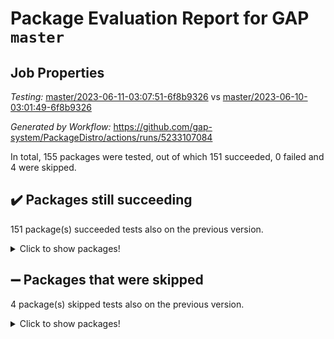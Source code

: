 # Package Evaluation Report for GAP `master`

## Job Properties

*Testing:* [master/2023-06-11-03:07:51-6f8b9326](https://github.com/gap-system/PackageDistro/blob/data/reports/master/2023-06-11-03:07:51-6f8b9326) vs [master/2023-06-10-03:01:49-6f8b9326](https://github.com/gap-system/PackageDistro/blob/data/reports/master/2023-06-10-03:01:49-6f8b9326)

*Generated by Workflow:* https://github.com/gap-system/PackageDistro/actions/runs/5233107084

In total, 155 packages were tested, out of which 151 succeeded, 0 failed and 4 were skipped.

## :heavy_check_mark: Packages still succeeding

151 package(s) succeeded tests also on the previous version.
<details><summary>Click to show packages!</summary>

- 4ti2interface 2023.02-04 [(success)](https://github.com/gap-system/PackageDistro/actions/runs/5233107084/jobs/9448456247)
- ace 5.6.2 [(success)](https://github.com/gap-system/PackageDistro/actions/runs/5233107084/jobs/9448456286)
- aclib 1.3.2 [(success)](https://github.com/gap-system/PackageDistro/actions/runs/5233107084/jobs/9448456326)
- agt 0.3.1 [(success)](https://github.com/gap-system/PackageDistro/actions/runs/5233107084/jobs/9448456374)
- alnuth 3.2.1 [(success)](https://github.com/gap-system/PackageDistro/actions/runs/5233107084/jobs/9448456414)
- anupq 3.3.0 [(success)](https://github.com/gap-system/PackageDistro/actions/runs/5233107084/jobs/9448456469)
- atlasrep 2.1.6 [(success)](https://github.com/gap-system/PackageDistro/actions/runs/5233107084/jobs/9448456509)
- autodoc 2022.10.20 [(success)](https://github.com/gap-system/PackageDistro/actions/runs/5233107084/jobs/9448456574)
- automata 1.15 [(success)](https://github.com/gap-system/PackageDistro/actions/runs/5233107084/jobs/9448456624)
- automgrp 1.3.2 [(success)](https://github.com/gap-system/PackageDistro/actions/runs/5233107084/jobs/9448456675)
- autpgrp 1.11 [(success)](https://github.com/gap-system/PackageDistro/actions/runs/5233107084/jobs/9448456713)
- cap 2023.05-12 [(success)](https://github.com/gap-system/PackageDistro/actions/runs/5233107084/jobs/9448456754)
- caratinterface 2.3.5 [(success)](https://github.com/gap-system/PackageDistro/actions/runs/5233107084/jobs/9448456798)
- cddinterface 2022.11.01 [(success)](https://github.com/gap-system/PackageDistro/actions/runs/5233107084/jobs/9448456847)
- circle 1.6.6 [(success)](https://github.com/gap-system/PackageDistro/actions/runs/5233107084/jobs/9448456903)
- classicpres 1.22 [(success)](https://github.com/gap-system/PackageDistro/actions/runs/5233107084/jobs/9448456958)
- cohomolo 1.6.11 [(success)](https://github.com/gap-system/PackageDistro/actions/runs/5233107084/jobs/9448457025)
- congruence 1.2.5 [(success)](https://github.com/gap-system/PackageDistro/actions/runs/5233107084/jobs/9448457085)
- corelg 1.56 [(success)](https://github.com/gap-system/PackageDistro/actions/runs/5233107084/jobs/9448457143)
- crime 1.6 [(success)](https://github.com/gap-system/PackageDistro/actions/runs/5233107084/jobs/9448457195)
- crisp 1.4.6 [(success)](https://github.com/gap-system/PackageDistro/actions/runs/5233107084/jobs/9448457244)
- crypting 0.10.4 [(success)](https://github.com/gap-system/PackageDistro/actions/runs/5233107084/jobs/9448457294)
- cryst 4.1.26 [(success)](https://github.com/gap-system/PackageDistro/actions/runs/5233107084/jobs/9448457342)
- crystcat 1.1.10 [(success)](https://github.com/gap-system/PackageDistro/actions/runs/5233107084/jobs/9448457400)
- ctbllib 1.3.6 [(success)](https://github.com/gap-system/PackageDistro/actions/runs/5233107084/jobs/9448457457)
- cubefree 1.19 [(success)](https://github.com/gap-system/PackageDistro/actions/runs/5233107084/jobs/9448457496)
- curlinterface 2.3.2 [(success)](https://github.com/gap-system/PackageDistro/actions/runs/5233107084/jobs/9448457541)
- cvec 2.8.1 [(success)](https://github.com/gap-system/PackageDistro/actions/runs/5233107084/jobs/9448457582)
- datastructures 0.3.0 [(success)](https://github.com/gap-system/PackageDistro/actions/runs/5233107084/jobs/9448457621)
- deepthought 1.0.6 [(success)](https://github.com/gap-system/PackageDistro/actions/runs/5233107084/jobs/9448457650)
- design 1.8 [(success)](https://github.com/gap-system/PackageDistro/actions/runs/5233107084/jobs/9448457681)
- difsets 2.3.1 [(success)](https://github.com/gap-system/PackageDistro/actions/runs/5233107084/jobs/9448457715)
- digraphs 1.6.2 [(success)](https://github.com/gap-system/PackageDistro/actions/runs/5233107084/jobs/9448457752)
- edim 1.3.7 [(success)](https://github.com/gap-system/PackageDistro/actions/runs/5233107084/jobs/9448457785)
- example 4.3.4 [(success)](https://github.com/gap-system/PackageDistro/actions/runs/5233107084/jobs/9448457821)
- examplesforhomalg 2023.02-04 [(success)](https://github.com/gap-system/PackageDistro/actions/runs/5233107084/jobs/9448457847)
- factint 1.6.3 [(success)](https://github.com/gap-system/PackageDistro/actions/runs/5233107084/jobs/9448457876)
- ferret 1.0.9 [(success)](https://github.com/gap-system/PackageDistro/actions/runs/5233107084/jobs/9448457905)
- fga 1.5.0 [(success)](https://github.com/gap-system/PackageDistro/actions/runs/5233107084/jobs/9448457940)
- fining 1.5.5 [(success)](https://github.com/gap-system/PackageDistro/actions/runs/5233107084/jobs/9448457971)
- float 1.0.3 [(success)](https://github.com/gap-system/PackageDistro/actions/runs/5233107084/jobs/9448458005)
- format 1.4.3 [(success)](https://github.com/gap-system/PackageDistro/actions/runs/5233107084/jobs/9448458037)
- forms 1.2.9 [(success)](https://github.com/gap-system/PackageDistro/actions/runs/5233107084/jobs/9448458061)
- fplsa 1.2.6 [(success)](https://github.com/gap-system/PackageDistro/actions/runs/5233107084/jobs/9448458099)
- fr 2.4.12 [(success)](https://github.com/gap-system/PackageDistro/actions/runs/5233107084/jobs/9448458151)
- francy 2.0.3 [(success)](https://github.com/gap-system/PackageDistro/actions/runs/5233107084/jobs/9448458187)
- fwtree 1.3 [(success)](https://github.com/gap-system/PackageDistro/actions/runs/5233107084/jobs/9448458214)
- gapdoc 1.6.6 [(success)](https://github.com/gap-system/PackageDistro/actions/runs/5233107084/jobs/9448458260)
- gauss 2023.02-04 [(success)](https://github.com/gap-system/PackageDistro/actions/runs/5233107084/jobs/9448458301)
- gaussforhomalg 2023.02-04 [(success)](https://github.com/gap-system/PackageDistro/actions/runs/5233107084/jobs/9448458328)
- gbnp 1.0.5 [(success)](https://github.com/gap-system/PackageDistro/actions/runs/5233107084/jobs/9448458357)
- generalizedmorphismsforcap 2023.03-01 [(success)](https://github.com/gap-system/PackageDistro/actions/runs/5233107084/jobs/9448458387)
- genss 1.6.8 [(success)](https://github.com/gap-system/PackageDistro/actions/runs/5233107084/jobs/9448458409)
- gradedmodules 2023.02-04 [(success)](https://github.com/gap-system/PackageDistro/actions/runs/5233107084/jobs/9448458450)
- gradedringforhomalg 2023.02-04 [(success)](https://github.com/gap-system/PackageDistro/actions/runs/5233107084/jobs/9448458486)
- grape 4.9.0 [(success)](https://github.com/gap-system/PackageDistro/actions/runs/5233107084/jobs/9448458516)
- groupoids 1.73 [(success)](https://github.com/gap-system/PackageDistro/actions/runs/5233107084/jobs/9448458564)
- grpconst 2.6.4 [(success)](https://github.com/gap-system/PackageDistro/actions/runs/5233107084/jobs/9448458596)
- guarana 0.96.3 [(success)](https://github.com/gap-system/PackageDistro/actions/runs/5233107084/jobs/9448458626)
- guava 3.18 [(success)](https://github.com/gap-system/PackageDistro/actions/runs/5233107084/jobs/9448458652)
- hap 1.56 [(success)](https://github.com/gap-system/PackageDistro/actions/runs/5233107084/jobs/9448458688)
- hapcryst 0.1.15 [(success)](https://github.com/gap-system/PackageDistro/actions/runs/5233107084/jobs/9448458716)
- hecke 1.5.3 [(success)](https://github.com/gap-system/PackageDistro/actions/runs/5233107084/jobs/9448458748)
- help 3.5 [(success)](https://github.com/gap-system/PackageDistro/actions/runs/5233107084/jobs/9448458787)
- homalg 2023.02-05 [(success)](https://github.com/gap-system/PackageDistro/actions/runs/5233107084/jobs/9448458820)
- homalgtocas 2023.02-04 [(success)](https://github.com/gap-system/PackageDistro/actions/runs/5233107084/jobs/9448458865)
- idrel 2.45 [(success)](https://github.com/gap-system/PackageDistro/actions/runs/5233107084/jobs/9448458898)
- images 1.3.1 [(success)](https://github.com/gap-system/PackageDistro/actions/runs/5233107084/jobs/9448458929)
- intpic 0.3.0 [(success)](https://github.com/gap-system/PackageDistro/actions/runs/5233107084/jobs/9448458965)
- io 4.8.1 [(success)](https://github.com/gap-system/PackageDistro/actions/runs/5233107084/jobs/9448458999)
- io_forhomalg 2023.02-04 [(success)](https://github.com/gap-system/PackageDistro/actions/runs/5233107084/jobs/9448459028)
- irredsol 1.4.4 [(success)](https://github.com/gap-system/PackageDistro/actions/runs/5233107084/jobs/9448459059)
- json 2.1.1 [(success)](https://github.com/gap-system/PackageDistro/actions/runs/5233107084/jobs/9448459105)
- jupyterkernel 1.5.0 [(success)](https://github.com/gap-system/PackageDistro/actions/runs/5233107084/jobs/9448459145)
- jupyterviz 1.5.6 [(success)](https://github.com/gap-system/PackageDistro/actions/runs/5233107084/jobs/9448459204)
- kan 1.35 [(success)](https://github.com/gap-system/PackageDistro/actions/runs/5233107084/jobs/9448459245)
- kbmag 1.5.11 [(success)](https://github.com/gap-system/PackageDistro/actions/runs/5233107084/jobs/9448459284)
- laguna 3.9.6 [(success)](https://github.com/gap-system/PackageDistro/actions/runs/5233107084/jobs/9448459327)
- liealgdb 2.2.1 [(success)](https://github.com/gap-system/PackageDistro/actions/runs/5233107084/jobs/9448459374)
- liepring 2.8 [(success)](https://github.com/gap-system/PackageDistro/actions/runs/5233107084/jobs/9448459415)
- liering 2.4.2 [(success)](https://github.com/gap-system/PackageDistro/actions/runs/5233107084/jobs/9448459456)
- linearalgebraforcap 2023.06-01 [(success)](https://github.com/gap-system/PackageDistro/actions/runs/5233107084/jobs/9448459499)
- localizeringforhomalg 2023.02-04 [(success)](https://github.com/gap-system/PackageDistro/actions/runs/5233107084/jobs/9448459548)
- loops 3.4.3 [(success)](https://github.com/gap-system/PackageDistro/actions/runs/5233107084/jobs/9448459599)
- lpres 1.0.3 [(success)](https://github.com/gap-system/PackageDistro/actions/runs/5233107084/jobs/9448459654)
- majoranaalgebras 1.5.1 [(success)](https://github.com/gap-system/PackageDistro/actions/runs/5233107084/jobs/9448459717)
- mapclass 1.4.6 [(success)](https://github.com/gap-system/PackageDistro/actions/runs/5233107084/jobs/9448459774)
- matgrp 0.70 [(success)](https://github.com/gap-system/PackageDistro/actions/runs/5233107084/jobs/9448459832)
- matricesforhomalg 2023.02-04 [(success)](https://github.com/gap-system/PackageDistro/actions/runs/5233107084/jobs/9448459895)
- modisom 2.5.4 [(success)](https://github.com/gap-system/PackageDistro/actions/runs/5233107084/jobs/9448459957)
- modulepresentationsforcap 2023.06-01 [(success)](https://github.com/gap-system/PackageDistro/actions/runs/5233107084/jobs/9448460016)
- modules 2023.02-04 [(success)](https://github.com/gap-system/PackageDistro/actions/runs/5233107084/jobs/9448460064)
- monoidalcategories 2023.05-03 [(success)](https://github.com/gap-system/PackageDistro/actions/runs/5233107084/jobs/9448460113)
- nconvex 2022.09-01 [(success)](https://github.com/gap-system/PackageDistro/actions/runs/5233107084/jobs/9448460166)
- nilmat 1.4.2 [(success)](https://github.com/gap-system/PackageDistro/actions/runs/5233107084/jobs/9448460220)
- nock 1.5 [(success)](https://github.com/gap-system/PackageDistro/actions/runs/5233107084/jobs/9448460288)
- normalizinterface 1.3.6 [(success)](https://github.com/gap-system/PackageDistro/actions/runs/5233107084/jobs/9448460371)
- nq 2.5.10 [(success)](https://github.com/gap-system/PackageDistro/actions/runs/5233107084/jobs/9448460438)
- numericalsgps 1.3.1 [(success)](https://github.com/gap-system/PackageDistro/actions/runs/5233107084/jobs/9448460488)
- openmath 11.5.3 [(success)](https://github.com/gap-system/PackageDistro/actions/runs/5233107084/jobs/9448460552)
- orb 4.9.0 [(success)](https://github.com/gap-system/PackageDistro/actions/runs/5233107084/jobs/9448460597)
- packagemanager 1.4.1 [(success)](https://github.com/gap-system/PackageDistro/actions/runs/5233107084/jobs/9448460647)
- patternclass 2.4.3 [(success)](https://github.com/gap-system/PackageDistro/actions/runs/5233107084/jobs/9448460680)
- permut 2.0.4 [(success)](https://github.com/gap-system/PackageDistro/actions/runs/5233107084/jobs/9448460726)
- polenta 1.3.10 [(success)](https://github.com/gap-system/PackageDistro/actions/runs/5233107084/jobs/9448460766)
- polymaking 0.8.6 [(success)](https://github.com/gap-system/PackageDistro/actions/runs/5233107084/jobs/9448460829)
- primgrp 3.4.4 [(success)](https://github.com/gap-system/PackageDistro/actions/runs/5233107084/jobs/9448460884)
- profiling 2.5.2 [(success)](https://github.com/gap-system/PackageDistro/actions/runs/5233107084/jobs/9448460928)
- qpa 1.34 [(success)](https://github.com/gap-system/PackageDistro/actions/runs/5233107084/jobs/9448460980)
- quagroup 1.8.3 [(success)](https://github.com/gap-system/PackageDistro/actions/runs/5233107084/jobs/9448461021)
- radiroot 2.9 [(success)](https://github.com/gap-system/PackageDistro/actions/runs/5233107084/jobs/9448461083)
- rcwa 4.7.1 [(success)](https://github.com/gap-system/PackageDistro/actions/runs/5233107084/jobs/9448461127)
- rds 1.8 [(success)](https://github.com/gap-system/PackageDistro/actions/runs/5233107084/jobs/9448461173)
- recog 1.4.2 [(success)](https://github.com/gap-system/PackageDistro/actions/runs/5233107084/jobs/9448461219)
- repndecomp 1.3.0 [(success)](https://github.com/gap-system/PackageDistro/actions/runs/5233107084/jobs/9448461269)
- repsn 3.1.1 [(success)](https://github.com/gap-system/PackageDistro/actions/runs/5233107084/jobs/9448461315)
- resclasses 4.7.3 [(success)](https://github.com/gap-system/PackageDistro/actions/runs/5233107084/jobs/9448461366)
- ringsforhomalg 2023.02-05 [(success)](https://github.com/gap-system/PackageDistro/actions/runs/5233107084/jobs/9448461420)
- sco 2023.02-04 [(success)](https://github.com/gap-system/PackageDistro/actions/runs/5233107084/jobs/9448461468)
- scscp 2.4.1 [(success)](https://github.com/gap-system/PackageDistro/actions/runs/5233107084/jobs/9448461527)
- semigroups 5.2.1 [(success)](https://github.com/gap-system/PackageDistro/actions/runs/5233107084/jobs/9448461594)
- sglppow 2.3 [(success)](https://github.com/gap-system/PackageDistro/actions/runs/5233107084/jobs/9448461658)
- sgpviz 0.999.5 [(success)](https://github.com/gap-system/PackageDistro/actions/runs/5233107084/jobs/9448461705)
- simpcomp 2.1.14 [(success)](https://github.com/gap-system/PackageDistro/actions/runs/5233107084/jobs/9448461751)
- singular 2023.02.09 [(success)](https://github.com/gap-system/PackageDistro/actions/runs/5233107084/jobs/9448461805)
- sl2reps 1.1 [(success)](https://github.com/gap-system/PackageDistro/actions/runs/5233107084/jobs/9448461860)
- sla 1.5.3 [(success)](https://github.com/gap-system/PackageDistro/actions/runs/5233107084/jobs/9448461927)
- smallgrp 1.5.3 [(success)](https://github.com/gap-system/PackageDistro/actions/runs/5233107084/jobs/9448461972)
- smallsemi 0.6.13 [(success)](https://github.com/gap-system/PackageDistro/actions/runs/5233107084/jobs/9448462022)
- sonata 2.9.6 [(success)](https://github.com/gap-system/PackageDistro/actions/runs/5233107084/jobs/9448462093)
- sophus 1.27 [(success)](https://github.com/gap-system/PackageDistro/actions/runs/5233107084/jobs/9448462153)
- spinsym 1.5.2 [(success)](https://github.com/gap-system/PackageDistro/actions/runs/5233107084/jobs/9448462200)
- standardff 0.9.4 [(success)](https://github.com/gap-system/PackageDistro/actions/runs/5233107084/jobs/9448462256)
- symbcompcc 1.3.2 [(success)](https://github.com/gap-system/PackageDistro/actions/runs/5233107084/jobs/9448462304)
- thelma 1.3 [(success)](https://github.com/gap-system/PackageDistro/actions/runs/5233107084/jobs/9448462350)
- tomlib 1.2.9 [(success)](https://github.com/gap-system/PackageDistro/actions/runs/5233107084/jobs/9448462390)
- toolsforhomalg 2023.05-01 [(success)](https://github.com/gap-system/PackageDistro/actions/runs/5233107084/jobs/9448462432)
- toric 1.9.5 [(success)](https://github.com/gap-system/PackageDistro/actions/runs/5233107084/jobs/9448462475)
- toricvarieties 2022.07.13 [(success)](https://github.com/gap-system/PackageDistro/actions/runs/5233107084/jobs/9448462518)
- transgrp 3.6.4 [(success)](https://github.com/gap-system/PackageDistro/actions/runs/5233107084/jobs/9448462557)
- ugaly 4.0.3 [(success)](https://github.com/gap-system/PackageDistro/actions/runs/5233107084/jobs/9448462605)
- unipot 1.5 [(success)](https://github.com/gap-system/PackageDistro/actions/runs/5233107084/jobs/9448462644)
- unitlib 4.2.0 [(success)](https://github.com/gap-system/PackageDistro/actions/runs/5233107084/jobs/9448462686)
- utils 0.82 [(success)](https://github.com/gap-system/PackageDistro/actions/runs/5233107084/jobs/9448462727)
- uuid 0.7 [(success)](https://github.com/gap-system/PackageDistro/actions/runs/5233107084/jobs/9448462775)
- walrus 0.9991 [(success)](https://github.com/gap-system/PackageDistro/actions/runs/5233107084/jobs/9448462810)
- wedderga 4.10.4 [(success)](https://github.com/gap-system/PackageDistro/actions/runs/5233107084/jobs/9448462852)
- xmod 2.91 [(success)](https://github.com/gap-system/PackageDistro/actions/runs/5233107084/jobs/9448462883)
- xmodalg 1.23 [(success)](https://github.com/gap-system/PackageDistro/actions/runs/5233107084/jobs/9448462923)
- yangbaxter 0.10.3 [(success)](https://github.com/gap-system/PackageDistro/actions/runs/5233107084/jobs/9448462962)
- zeromqinterface 0.14 [(success)](https://github.com/gap-system/PackageDistro/actions/runs/5233107084/jobs/9448462999)
</details>

## :heavy_minus_sign: Packages that were skipped

4 package(s) skipped tests also on the previous version.
<details><summary>Click to show packages!</summary>

- browse 1.8.21 [(skipped)](https://github.com/gap-system/PackageDistro/actions/runs/5233107084/jobs/9448337177)
- itc 1.5.1 [(skipped)](https://github.com/gap-system/PackageDistro/actions/runs/5233107084/jobs/9448337177)
- polycyclic 2.16 [(skipped)](https://github.com/gap-system/PackageDistro/actions/runs/5233107084/jobs/9448337177)
- xgap 4.31 [(skipped)](https://github.com/gap-system/PackageDistro/actions/runs/5233107084/jobs/9448337177)
</details>

